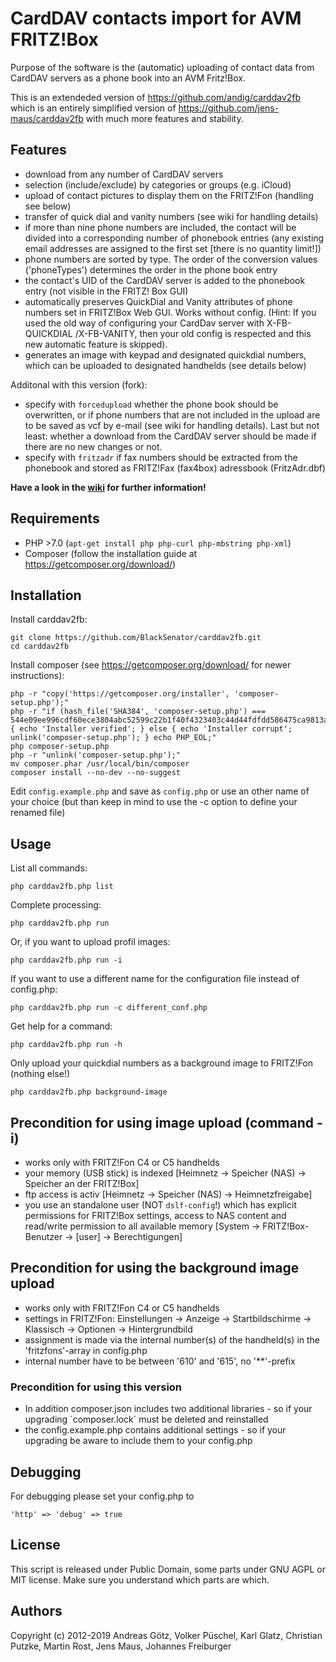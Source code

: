 # CardDAV contacts import for AVM FRITZ!Box

Purpose of the software is the (automatic) uploading of contact data from CardDAV servers as a phone book into an AVM Fritz!Box.

This is an extendeded version of https://github.com/andig/carddav2fb which is an entirely simplified version of https://github.com/jens-maus/carddav2fb with much more features and stability.

## Features

  * download from any number of CardDAV servers
  * selection (include/exclude) by categories or groups (e.g. iCloud)
  * upload of contact pictures to display them on the FRITZ!Fon (handling see below)
  * transfer of quick dial and vanity numbers (see wiki for handling details)
  * if more than nine phone numbers are included, the contact will be divided into a corresponding number of phonebook entries (any existing email addresses are assigned to the first set [there is no quantity limit!])
  * phone numbers are sorted by type. The order of the conversion values ('phoneTypes') determines the order in the phone book entry
  * the contact's UID of the CardDAV server is added to the phonebook entry (not visible in the FRITZ! Box GUI)
  * automatically preserves QuickDial and Vanity attributes of phone numbers
    set in FRITZ!Box Web GUI. Works without config. (Hint: If you used the
    old way of configuring your CardDav server with X-FB-QUICKDIAL /X-FB-VANITY, then your old config is respected and this new automatic feature is skipped).
  * generates an image with keypad and designated quickdial numbers, which can be uploaded to designated handhelds (see details below)

  Additonal with this version (fork):
  * specify with `forcedupload` whether the phone book should be overwritten, or if phone numbers that are not included in the upload are to be saved as vcf by e-mail (see wiki for handling details). Last but not least: whether a download from the CardDAV server should be made if there are no new changes or not.
  * specify with `fritzadr` if fax numbers should be extracted from the phonebook and stored as FRITZ!Fax (fax4box) adressbook (FritzAdr.dbf)

**Have a look in the [wiki](https://github.com/BlackSenator/carddav2fb/wiki) for further information!**

## Requirements

  * PHP >7.0 (`apt-get install php php-curl php-mbstring php-xml`)
  * Composer (follow the installation guide at https://getcomposer.org/download/)

## Installation

Install carddav2fb:

    git clone https://github.com/BlackSenator/carddav2fb.git
    cd carddav2fb

Install composer (see https://getcomposer.org/download/ for newer instructions):

    php -r "copy('https://getcomposer.org/installer', 'composer-setup.php');"
    php -r "if (hash_file('SHA384', 'composer-setup.php') === 544e09ee996cdf60ece3804abc52599c22b1f40f4323403c44d44fdfdd586475ca9813a858088ffbc1f233e9b180f061') { echo 'Installer verified'; } else { echo 'Installer corrupt'; unlink('composer-setup.php'); } echo PHP_EOL;"
    php composer-setup.php
    php -r "unlink('composer-setup.php');"
    mv composer.phar /usr/local/bin/composer
    composer install --no-dev --no-suggest

Edit `config.example.php` and save as `config.php` or use an other name of your choice (but than keep in mind to use the -c option to define your renamed file)

## Usage

List all commands:

    php carddav2fb.php list

Complete processing:

    php carddav2fb.php run

Or, if you want to upload profil images:

    php carddav2fb.php run -i

If you want to use a different name for the configuration file instead of config.php:

    php carddav2fb.php run -c different_conf.php

Get help for a command:

    php carddav2fb.php run -h

Only upload your quickdial numbers as a background image to FRITZ!Fon (nothing else!)

    php carddav2fb.php background-image

## Precondition for using image upload (command -i)

  * works only with FRITZ!Fon C4 or C5 handhelds
  * your memory (USB stick) is indexed [Heimnetz -> Speicher (NAS) -> Speicher an der FRITZ!Box]
  * ftp access is activ [Heimnetz -> Speicher (NAS) -> Heimnetzfreigabe]
  * you use an standalone user (NOT `dslf-config`!) which has explicit permissions for FRITZ!Box settings, access to NAS content and read/write permission to all available memory [System -> FRITZ!Box-Benutzer -> [user] -> Berechtigungen]

## Precondition for using the background image upload

  * works only with FRITZ!Fon C4 or C5 handhelds
  * settings in FRITZ!Fon: Einstellungen -> Anzeige -> Startbildschirme -> Klassisch -> Optionen -> Hintergrundbild
  * assignment is made via the internal number(s) of the handheld(s) in the 'fritzfons'-array in config.php 
  * internal number have to be between '610' and '615', no '**'-prefix
  
### Precondition for using this version

  * In addition composer.json includes two additional libraries - so if your upgrading ´composer.lock´ must be deleted and reinstalled
  * the config.example.php contains additional settings - so if your upgrading be aware to include them to your config.php

## Debugging

For debugging please set your config.php to

    'http' => 'debug' => true

## License
This script is released under Public Domain, some parts under GNU AGPL or MIT license. Make sure you understand which parts are which.

## Authors
Copyright (c) 2012-2019 Andreas Götz, Volker Püschel, Karl Glatz, Christian Putzke, Martin Rost, Jens Maus, Johannes Freiburger